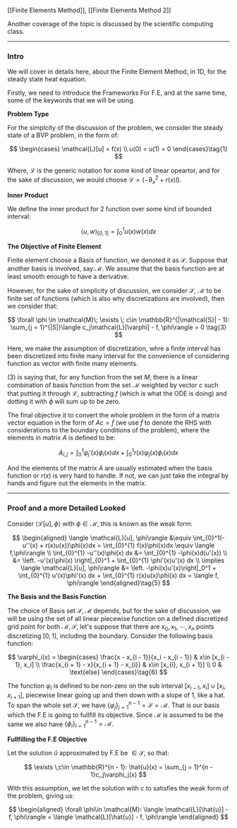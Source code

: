 [[Finite Elements Method]], [[Finite Elements Method 2]] 

Another coverage of the topic is discussed by the scientific computing class. 

---
### **Intro**

We will cover in details here, about the Finite Element Method, in 1D, for the steady state heat equation. 

Firstly, we need to introduce the Frameworks For F.E, and at the same time, some of the keywords that we will be using. 

**Problem Type**

For the simplcity of the discussion of the problem, we consider the steady state of a BVP problem, in the form of: 

$$
\begin{cases}
    \mathcal{L}[u] = f(x)
    \\
    u(0) = u(1) = 0
\end{cases}\tag{1}
$$

Where, $\mathcal{L}$ is the generic notation for some kind of linear opeartor, and for the sake of discussion, we would choose $\mathcal{L} = (-\partial_x^2 + r(x)I)$. 

**Inner Product**

We define the inner product for 2 function over some kind of bounded interval: 

$$
\langle u, w\rangle_{[0, 1]} = \int_{0}^{1} u(x)w(x)dx \tag{2}
$$

**The Objective of Finite Element**

Finite element choose a Basis of function, we denoted it as $\mathcal{S}$. Suppose that another basis is involved, say:$\mathcal{M}$. We assume that the basis function are at least smooth enough to have a derivative. 

However, for the sake of simplicity of discussion, we consider $\mathcal{S}$, $\mathcal{M}$ to be finite set of functions (which is also why discretizations are involved), then we consider that: 

$$
\forall \phi \in \mathcal{M}\; \exists \; c\in \mathbb{R}^{|\mathcal{S}| - 1}: 
\sum_{j = 1}^{|S|}\langle c_j\mathcal{L}[\varphi] - f, \phi\rangle = 0 \tag{3}
$$

Here, we make the assumption of discretization, whre a finite interval has been discretized into finite many interval for the convenience of considering function as vector with finite many elements. 

(3) is saying that, for any function from the set $M$, there is a linear combination of basis function from the set $\mathcal{M}$ weighted by vector $c$ such that putting it through $\mathcal{L}$, subtracting $f$ (which is what the ODE is doing) and dotting it with $\phi$ will sum up to be zero. 

The final objective it to convert the whole problem in the form of a matrix vector equation in the form of $Ac = \tilde{f}$ (we use $\tilde{f}$ to denote the RHS with considerations to the boundary conditions of the problem), where the elements in matrix $A$ is defined to be: 

$$
A_{i, j} = \int_{0}^{1} \varphi_j'(x) \phi_i(x)dx + \int_{0}^{1} r(x)\varphi_j(x)\phi_i(x)dx \tag{4}
$$

And the elements of the matrix $A$ are usually estimated when the basis function or $r(x)$ is very hard to handle. If not, we can just take the integral by hands and figure out the elements in the matrix. 

---
### **Proof and a more Detailed Looked**

Consider $\langle \mathcal{L}[u], \phi\rangle$ with $\phi \in \mathcal{M}$, this is known as the weak form: 

$$
\begin{aligned}
    \langle \mathcal{L}[u], \phi\rangle 
    &\equiv 
    \int_{0}^1(-u''(x) + r(x)u(x))\phi(x)dx 
    = 
    \int_{0}^{1} f(x)\phi(x)dx \equiv \langle f,\phi\rangle
    \\
    \int_{0}^{1} 
        -u''(x)\phi(x)
    dx &= 
    \int_{0}^{1} -\phi(x)d(u'(x))
    \\
    &= 
    \left. -u'(x)\phi(x) \right|_{0}^1 + \int_{0}^{1} 
        \phi'(x)u'(x)
    dx
    \\
    \implies
    \langle \mathcal{L}[u], \phi\rangle 
    &= 
    \left. -\phi(x)u'(x)\right|_0^1 + 
    \int_{0}^{1} 
        u'(x)\phi'(x)
    dx + \int_{0}^{1} r(x)u(x)\phi(x) dx 
    = \langle f, \phi\rangle
\end{aligned}\tag{5}
$$

**The Basis and the Basis Function**

The choice of Basis set $\mathcal{S}, \mathcal{M}$ depends, but for the sake of discussion, we will be using the set of all linear piecewise function on a defined discretized grid point for both $\mathcal{M}, \mathcal{S}$, let's suppose that there are $x_0, x_1, \cdots, x_n$ points discretizing $[0, 1]$, including the boundary. Consider the following basis function: 

$$
\varphi_i(x) = 
\begin{cases}
    \frac{x - x_{i - 1}}{x_i - x_{i - 1}} & x\in [x_{i - 1}, x_i]
    \\
    \frac{x_{i + 1} - x}{x_{i + 1} - x_{i}} & x\in [x_{i}, x_{i + 1}]
    \\
    0 & \text{else}
\end{cases}\tag{6}
$$

The function $\varphi_i$ is defined to be non-zero on the sub interval $[x_{i - 1}, x_i]\cup [x_i, x_{i + 1}]$, piecewise linear going up and then down with a slope of 1, like a hat. To span the whole set $\mathcal{S}$, we have $\{\varphi_j\}_{j = 1}^{n - 1} = \mathcal{S} = \mathcal{M}$. That is our basis which the F.E is going to fullfill its objective. Since $\mathcal{M}$ is assumed to be the same we also have $\{\phi_i\}_{i = 1}^{n - 1} = \mathcal{M}$. 

**Fullfilling the F.E Objective**

Let the solution $\hat{u}$ approximated by F.E be $\in \mathcal{S}$, so that: 

$$
\exists \;c\in \mathbb{R}^{n - 1}: \hat{u}(x) = \sum_{j = 1}^{n - 1}c_j\varphi_j(x)
$$

With this assumption, we let the solution with $c$ to satisfies the weak form of the problem, giving us: 

$$
\begin{aligned}
    \forall \phi\in \mathcal{M}: 
    \langle \mathcal{L}[\hat{u}] - f, \phi\rangle  
    = 
    \langle \mathcal{L}[\hat{u}] - f, \phi\rangle  
\end{aligned}
$$

